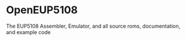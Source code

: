# OpenEUP5108
The EUP5108 Assembler, Emulator, and all source roms, documentation, and example code
